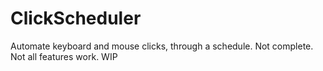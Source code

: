 # ClickScheduler
Automate keyboard and mouse clicks, through a schedule. Not complete. Not all features work. WIP
